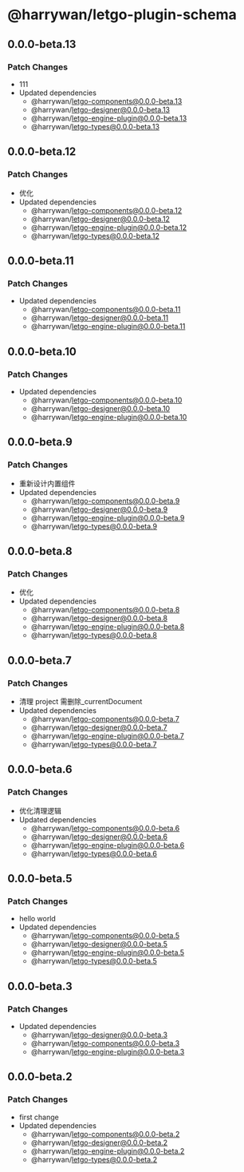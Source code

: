 # @harrywan/letgo-plugin-schema

## 0.0.0-beta.13

### Patch Changes

- 111
- Updated dependencies
  - @harrywan/letgo-components@0.0.0-beta.13
  - @harrywan/letgo-designer@0.0.0-beta.13
  - @harrywan/letgo-engine-plugin@0.0.0-beta.13
  - @harrywan/letgo-types@0.0.0-beta.13

## 0.0.0-beta.12

### Patch Changes

- 优化
- Updated dependencies
  - @harrywan/letgo-components@0.0.0-beta.12
  - @harrywan/letgo-designer@0.0.0-beta.12
  - @harrywan/letgo-engine-plugin@0.0.0-beta.12
  - @harrywan/letgo-types@0.0.0-beta.12

## 0.0.0-beta.11

### Patch Changes

- Updated dependencies
  - @harrywan/letgo-components@0.0.0-beta.11
  - @harrywan/letgo-designer@0.0.0-beta.11
  - @harrywan/letgo-engine-plugin@0.0.0-beta.11

## 0.0.0-beta.10

### Patch Changes

- Updated dependencies
  - @harrywan/letgo-components@0.0.0-beta.10
  - @harrywan/letgo-designer@0.0.0-beta.10
  - @harrywan/letgo-engine-plugin@0.0.0-beta.10

## 0.0.0-beta.9

### Patch Changes

- 重新设计内置组件
- Updated dependencies
  - @harrywan/letgo-components@0.0.0-beta.9
  - @harrywan/letgo-designer@0.0.0-beta.9
  - @harrywan/letgo-engine-plugin@0.0.0-beta.9
  - @harrywan/letgo-types@0.0.0-beta.9

## 0.0.0-beta.8

### Patch Changes

- 优化
- Updated dependencies
  - @harrywan/letgo-components@0.0.0-beta.8
  - @harrywan/letgo-designer@0.0.0-beta.8
  - @harrywan/letgo-engine-plugin@0.0.0-beta.8
  - @harrywan/letgo-types@0.0.0-beta.8

## 0.0.0-beta.7

### Patch Changes

- 清理 project 需删除\_currentDocument
- Updated dependencies
  - @harrywan/letgo-components@0.0.0-beta.7
  - @harrywan/letgo-designer@0.0.0-beta.7
  - @harrywan/letgo-engine-plugin@0.0.0-beta.7
  - @harrywan/letgo-types@0.0.0-beta.7

## 0.0.0-beta.6

### Patch Changes

- 优化清理逻辑
- Updated dependencies
  - @harrywan/letgo-components@0.0.0-beta.6
  - @harrywan/letgo-designer@0.0.0-beta.6
  - @harrywan/letgo-engine-plugin@0.0.0-beta.6
  - @harrywan/letgo-types@0.0.0-beta.6

## 0.0.0-beta.5

### Patch Changes

- hello world
- Updated dependencies
  - @harrywan/letgo-components@0.0.0-beta.5
  - @harrywan/letgo-designer@0.0.0-beta.5
  - @harrywan/letgo-engine-plugin@0.0.0-beta.5
  - @harrywan/letgo-types@0.0.0-beta.5

## 0.0.0-beta.3

### Patch Changes

- Updated dependencies
  - @harrywan/letgo-designer@0.0.0-beta.3
  - @harrywan/letgo-components@0.0.0-beta.3
  - @harrywan/letgo-engine-plugin@0.0.0-beta.3

## 0.0.0-beta.2

### Patch Changes

- first change
- Updated dependencies
  - @harrywan/letgo-components@0.0.0-beta.2
  - @harrywan/letgo-designer@0.0.0-beta.2
  - @harrywan/letgo-engine-plugin@0.0.0-beta.2
  - @harrywan/letgo-types@0.0.0-beta.2
